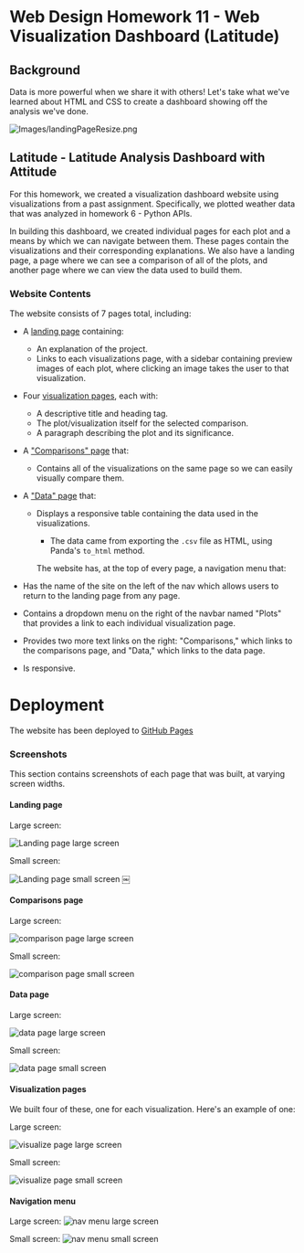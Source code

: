 # Web Design Homework 11 - Web Visualization Dashboard (Latitude)

## Background

Data is more powerful when we share it with others! Let's take what we've learned about HTML and CSS to create a dashboard showing off the analysis we've done.

![Images/landingPageResize.png](images/landingPageResize.png)

## Latitude - Latitude Analysis Dashboard with Attitude

For this homework, we created a visualization dashboard website using visualizations from a past assignment. Specifically, we plotted weather data that was analyzed in homework 6 - Python APIs.

In building this dashboard, we created individual pages for each plot and a means by which we can navigate between them. These pages contain the visualizations and their corresponding explanations. We also have a landing page, a page where we can see a comparison of all of the plots, and another page where we can view the data used to build them.

### Website Contents

The website consists of 7 pages total, including:

* A [landing page](#landing-page) containing:
  * An explanation of the project.
  * Links to each visualizations page, with a sidebar containing preview images of each plot, where clicking an image takes the user to that visualization.
* Four [visualization pages](#visualization-pages), each with:
  * A descriptive title and heading tag.
  * The plot/visualization itself for the selected comparison.
  * A paragraph describing the plot and its significance.
* A ["Comparisons" page](#comparisons-page) that:
  * Contains all of the visualizations on the same page so we can easily visually compare them.
* A ["Data" page](#data-page) that:
  * Displays a responsive table containing the data used in the visualizations.
    * The data came from exporting the `.csv` file as HTML, using Panda's `to_html` method.
    
    The website has, at the top of every page, a navigation menu that:

* Has the name of the site on the left of the nav which allows users to return to the landing page from any page.
* Contains a dropdown menu on the right of the navbar named "Plots" that provides a link to each individual visualization page.
* Provides two more text links on the right: "Comparisons," which links to the comparisons page, and "Data," which links to the data page.
* Is responsive.

# Deployment

The website has been deployed to [GitHub Pages](https://j0serobles.github.io/Web-Design-Challenge/index.html)


### Screenshots

This section contains screenshots of each page that was built, at varying screen widths.

#### <a id="landing-page"></a>Landing page

Large screen:

![Landing page large screen](images/landingPageResize.png)

Small screen:

![Landing page small screen](images/landing-sm.png)
￼

#### <a id="comparisons-page"></a>Comparisons page

Large screen:

![comparison page large screen](images/comparison-lg.png)

Small screen:

![comparison page small screen](images/comparison-sm.png)

#### <a id="data-page"></a>Data page

Large screen:

![data page large screen](images/data-lg.PNG)


Small screen:

![data page small screen](images/data-sm.PNG)

#### <a id="visualization-pages"></a>Visualization pages

We built four of these, one for each visualization. Here's an example of one:

Large screen:

![visualize page large screen](images/visualize-lg.PNG)

Small screen:

![visualize page small screen](images/visualize-sm.PNG)

#### <a id="navigation-menu"></a>Navigation menu

Large screen:
![nav menu large screen](images/nav-lg.PNG)

Small screen:
![nav menu small screen](images/nav-sm.PNG)

